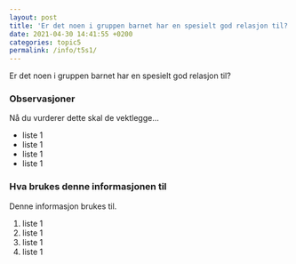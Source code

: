 ```yaml
---
layout: post
title: 'Er det noen i gruppen barnet har en spesielt god relasjon til?'
date: 2021-04-30 14:41:55 +0200
categories: topic5
permalink: /info/t5s1/
---
```


Er det noen i gruppen barnet har en spesielt god relasjon til?

### Observasjoner

Nå du vurderer dette skal de vektlegge...

- liste 1
- liste 1
- liste 1
- liste 1

### Hva brukes denne informasjonen til

Denne informasjon brukes til.

1. liste 1
2. liste 1
3. liste 1
4. liste 1
